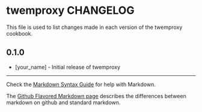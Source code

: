 twemproxy CHANGELOG
===================

This file is used to list changes made in each version of the twemproxy cookbook.

0.1.0
-----
- [your_name] - Initial release of twemproxy

- - -
Check the [Markdown Syntax Guide](http://daringfireball.net/projects/markdown/syntax) for help with Markdown.

The [Github Flavored Markdown page](http://github.github.com/github-flavored-markdown/) describes the differences between markdown on github and standard markdown.
